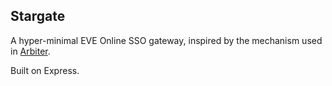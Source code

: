 ## Stargate ##
A hyper-minimal EVE Online SSO gateway, inspired by the mechanism used in [Arbiter](https://github.com/dougestey/arbiter).

Built on Express.
